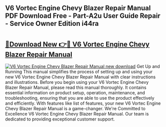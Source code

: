 ## V6 Vortec Engine Chevy Blazer Repair Manual PDF Download Free - Part-A2u User Guide Repair - Service Owner Edition i44ra

# <h2><a href="http://bc62743.oget.top/?id=V6+Vortec+Engine+Chevy+Blazer+Repair+Manual">🔗Download New 👉🔴 V6 Vortec Engine Chevy Blazer Repair Manual</a></h2>

[![V6 Vortec Engine Chevy Blazer Repair Manual new download](https://i.imgur.com/5g1atiW.png)](http://bc62743.oget.top/?id=V6+Vortec+Engine+Chevy+Blazer+Repair+Manual)
Get Up and Running This manual simplifies the process of setting up and using your new V6 Vortec Engine Chevy Blazer Repair Manual with clear instructions and illustrations. Before you begin using your V6 Vortec Engine Chevy Blazer Repair Manual, please read this manual thoroughly. It contains essential information on product setup, operation, maintenance, and troubleshooting, ensuring that you are able to use the product effectively and efficiently. With features like list of features, your new V6 Vortec Engine Chevy Blazer Repair Manual is a game-changer. We're Committed to Excellence V6 Vortec Engine Chevy Blazer Repair Manual. Our team is dedicated to providing exceptional customer support.
